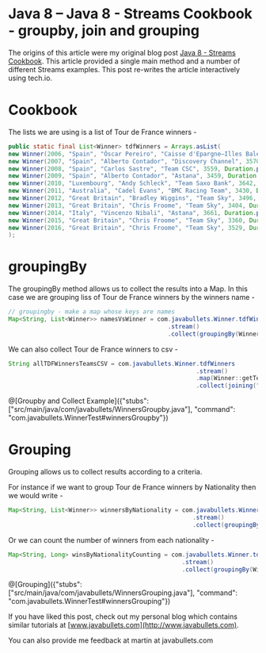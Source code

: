 # Java 8 – Java 8 - Streams Cookbook - groupby, join and grouping
 
The origins of this article were my original blog post [Java 8 - Streams Cookbook](https://www.javabullets.com/java-8-streams-cookbook/). This article provided a single main method and a number of different Streams examples. This post re-writes the article interactively using tech.io.

# Cookbook

The lists we are using is a list of Tour de France winners -

```java
public static final List<Winner> tdfWinners = Arrays.asList(
new Winner(2006, "Spain", "Óscar Pereiro", "Caisse d'Epargne–Illes Balears", 3657, Duration.parse("PT89H40M27S"), 8),
new Winner(2007, "Spain", "Alberto Contador", "Discovery Channel", 3570, Duration.parse("PT91H00M26S"), 4),
new Winner(2008, "Spain", "Carlos Sastre", "Team CSC", 3559, Duration.parse("PT87H52M52S"), 5),
new Winner(2009, "Spain", "Alberto Contador", "Astana", 3459, Duration.parse("PT85H48M35S"), 7),
new Winner(2010, "Luxembourg", "Andy Schleck", "Team Saxo Bank", 3642, Duration.parse("PT91H59M27S"), 12),
new Winner(2011, "Australia", "Cadel Evans", "BMC Racing Team", 3430, Duration.parse("PT86H12M22S"), 2),
new Winner(2012, "Great Britain", "Bradley Wiggins", "Team Sky", 3496, Duration.parse("PT87H34M47S"), 14),
new Winner(2013, "Great Britain", "Chris Froome", "Team Sky", 3404, Duration.parse("PT83H56M20S"), 14),
new Winner(2014, "Italy", "Vincenzo Nibali", "Astana", 3661, Duration.parse("PT89H59M06S"), 19),
new Winner(2015, "Great Britain", "Chris Froome", "Team Sky", 3360, Duration.parse("PT84H46M14S"), 16),
new Winner(2016, "Great Britain", "Chris Froome", "Team Sky", 3529, Duration.parse("PT89H04M48S"), 14 )
);
```

# groupingBy

The groupingBy method allows us to collect the results into a Map. In this case we are grouping liss of Tour de France winners by the winners name -

```java
// groupingby - make a map whose keys are names
Map<String, List<Winner>> namesVsWinner = com.javabullets.Winner.tdfWinners
		                                     .stream()
											 .collect(groupingBy(Winner::getName));
```

We can also collect Tour de France winners to csv -

```java
String allTDFWinnersTeamsCSV = com.javabullets.Winner.tdfWinners
		                                             .stream()
													 .map(Winner::getTeam)
													 .collect(joining(", "));
```

@[Groupby and Collect Example]({"stubs": ["src/main/java/com/javabullets/WinnersGroupby.java"], "command": "com.javabullets.WinnerTest#winnersGroupby"})


# Grouping

Grouping allows us to collect results according to a criteria.

For instance if we want to group Tour de France winners by Nationality then we would write -

```java
Map<String, List<Winner>> winnersByNationality = com.javabullets.Winner.tdfWinners
                                                    .stream()
													.collect(groupingBy(Winner::getNationality));
```

Or we can count the number of winners from each nationality -

```java
Map<String, Long> winsByNationalityCounting = com.javabullets.Winner.tdfWinners
                                                 .stream()
												 .collect(groupingBy(Winner::getNationality, counting()));
```

@[Grouping]({"stubs": ["src/main/java/com/javabullets/WinnersGrouping.java"], "command": "com.javabullets.WinnerTest#winnersGrouping"})

If you have liked this post, check out my personal blog which contains similar tutorials at [www.javabullets.com](http://www.javabullets.com). 

You can also provide me feedback at martin at javabullets.com